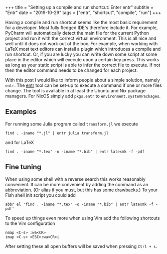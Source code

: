 +++
title = "Setting up a compile and run shortcut: Enter entr"
subtitle = "Entr"
date = "2019-10-29"
tags = ["entr", "shortcut", "compile", "run"]
+++

Having a compile and run shortcut seems like the most basic requirement for a developer.
Most fully fledged IDE's therefore include it.
For example, PyCharm will automatically detect the main file for the current Python project and run it with the correct virtual environment.
This is all nice and well until it does not work out of the box.
For example, when working with LaTeX most text editors can install a plugin which introduces a compile and run shortcut.
Or, if you are lucky you can write down some script at some place in the editor which will execute upon a certain key press.
This works as long as your static script is able to infer the correct file to execute.
If not then the editor command needs to be changed for each project.

With this post I would like to inform people about a simple solution, namely `entr`.
The [entr](http://eradman.com/entrproject/) tool can be set-up to execute a command if one or more files change.
The tool is available in at least the Ubuntu and Nix package managers.
For NixOS simply add `pkgs.entr` to `environment.systemPackages`.

## Examples

For running some Julia program called `transform.jl` we execute
```
find . -iname "*.jl" | entr julia transform.jl
```
and for LaTeX
```
find . -iname "*.tex" -o -iname "*.bib" | entr latexmk -f -pdf
```

## Fine tuning
When using some shell with a reverse search this works reasonably convenient.
It can be more convenient by adding the command as an abbreviation.
(Or alias if you must, but this has [some drawbacks](https://www.sean.sh/log/when-an-alias-should-actually-be-an-abbr/).)
To your Fish shell init script you could add
```
abbr el 'find . -iname "*.tex" -o -iname "*.bib" | entr latexmk -f -pdf'
```

To speed up things even more when using Vim add the following shortcuts to the Vim configuration
```
nmap <C-s> :wa<CR>
imap <C-s> <ESC>:wa<CR>i
```
After setting these all open buffers will be saved when pressing `Ctrl + s`.
